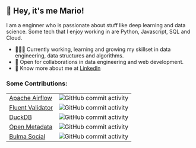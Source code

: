 ## 👋 Hey, it's me Mario! 
I am a enginner who is passionate about stuff like deep learning and data science. Some tech that I enjoy working in are Python, Javascript, SQL and Cloud.

- 👨🏽‍💻 Currently working, learning and growing my skillset in data engineering, data structures and algorithms.
- 🤝 Open for collaborations in data engineering and web development.
- 👨 Know more about me at [LinkedIn](https://www.linkedin.com/in/mariotaddeucci)

### Some Contributions:
|     |     |
|-----|-----|
| [Apache Airflow](https://github.com/apache/airflow/commits?author=mariotaddeucci) | ![GitHub commit activity](https://img.shields.io/github/commit-activity/t/apache/airflow?authorFilter=mariotaddeucci&style=for-the-badge&label=Commits&link=https%3A%2F%2Fgithub.com%2Fapache%2Fairflow%2Fcommits%3Fauthor%3Dmariotaddeucci) |
| [Fluent Validator](https://github.com/mariotaddeucci/fluent_validator/commits?author=mariotaddeucci) | ![GitHub commit activity](https://img.shields.io/github/commit-activity/t/mariotaddeucci/fluent_validator?authorFilter=mariotaddeucci&style=for-the-badge&label=Commits&link=https%3A%2F%2Fgithub.com%2Fmariotaddeucci%2Ffluent_validator%2Fcommits%3Fauthor%3Dmariotaddeucci) |
| [DuckDB](https://github.com/duckdb/duckdb/commits?author=mariotaddeucci) | ![GitHub commit activity](https://img.shields.io/github/commit-activity/t/duckdb/duckdb?authorFilter=mariotaddeucci&style=for-the-badge&label=Commits&link=https%3A%2F%2Fgithub.com%2Fduckdb%2Fduckdb%2Fcommits%3Fauthor%3Dmariotaddeucci) |
| [Open Metadata](https://github.com/open-metadata/OpenMetadata/commits?author=mariotaddeucci) | ![GitHub commit activity](https://img.shields.io/github/commit-activity/t/open-metadata/OpenMetadata?authorFilter=mariotaddeucci&style=for-the-badge&label=Commits&link=https%3A%2F%2Fgithub.com%2Fopen-metadata%2FOpenMetadata%2Fcommits%3Fauthor%3Dmariotaddeucci) |
| [Bulma Social](https://github.com/aldi/bulma-social/commits?author=mariotaddeucci) | ![GitHub commit activity](https://img.shields.io/github/commit-activity/t/aldi/bulma-social?authorFilter=mariotaddeucci&style=for-the-badge&label=Commits&link=https%3A%2F%2Fgithub.com%2Faldi%2Fbulma-social%2Fcommits%3Fauthor%3Dmariotaddeucci) |